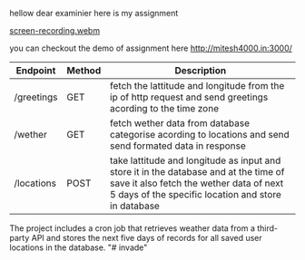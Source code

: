hellow dear examinier here is my assignment

[screen-recording.webm](https://github.com/user-attachments/assets/8667ada4-04e5-4b1d-88e9-0c60bea30304)


you can checkout the demo of assignment here
http://mitesh4000.in:3000/

| Endpoint   | Method | Description                                                                                                                                                                            |
| ---------- | ------ | -------------------------------------------------------------------------------------------------------------------------------------------------------------------------------------- |
| /greetings | GET    | fetch the lattitude and longitude from the ip of http request and send greetings acording to the time zone                                                                             |
| /wether    | GET    | fetch wether data from database categorise acording to locations and send send formated data in response                                                                               |
| /locations | POST   | take lattitude and longitude as input and store it in the database and at the time of save it also fetch the wether data of next 5 days of the specific location and store in database |

The project includes a cron job that retrieves weather data from a third-party API and stores the next five days of records for all saved user locations in the database.
"# invade" 
